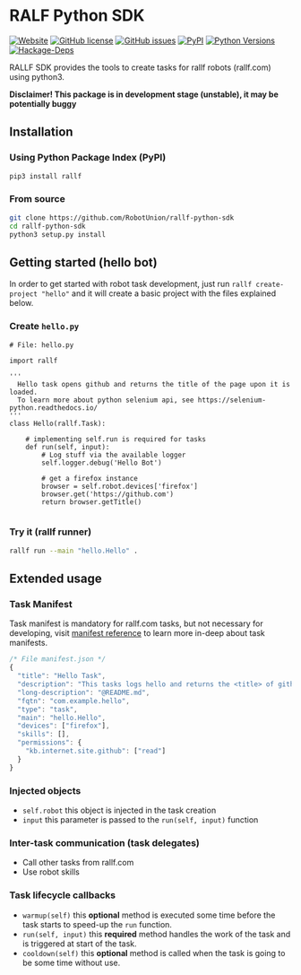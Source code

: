 # RALF Python SDK


[![Website](https://img.shields.io/website-up-down-green-red/https/api.rallf.com.svg?label=api)](https://rallf.com)
[![GitHub license](https://img.shields.io/github/license/robotunion/rallf-python-sdk.svg)](https://github.com/RobotUnion/rallf-python-sdk/blob/master/LICENSE)
[![GitHub issues](https://img.shields.io/github/issues/robotunion/rallf-python-sdk.svg)](https://github.com/robotunion/rallf-python-sdk/issues)
[![PyPI](https://img.shields.io/pypi/v/rallf.svg)](https://pypi.org/pypi/rallf/)
[![Python Versions](https://img.shields.io/pypi/pyversions/rallf.svg)](https://pypi.org/pypi/rallf/)
[![Hackage-Deps](https://img.shields.io/hackage-deps/v/rallf.svg)](https://pypi.org/pypi/rallf/)


RALLF SDK provides the tools to create tasks for rallf robots (rallf.com) using python3.

**Disclaimer! This package is in development stage (unstable), it may be potentially buggy**

## Installation
### Using Python Package Index (PyPI)
```bash
pip3 install rallf
```

### From source
```bash
git clone https://github.com/RobotUnion/rallf-python-sdk
cd rallf-python-sdk
python3 setup.py install
```

## Getting started (hello bot)
In order to get started with robot task development, just run `rallf create-project "hello"` and it will create a basic project with the files explained below.
### Create `hello.py`
```python3
# File: hello.py

import rallf

'''
  Hello task opens github and returns the title of the page upon it is loaded.
  To learn more about python selenium api, see https://selenium-python.readthedocs.io/
'''
class Hello(rallf.Task):

    # implementing self.run is required for tasks
    def run(self, input):
        # Log stuff via the available logger
        self.logger.debug('Hello Bot')
    
        # get a firefox instance
        browser = self.robot.devices['firefox']
        browser.get('https://github.com')
        return browser.getTitle()
    
```
### Try it (rallf runner)
```bash
rallf run --main "hello.Hello" .
```

## Extended usage
### Task Manifest
Task manifest is mandatory for rallf.com tasks, but not necessary for developing, visit [manifest reference](undefined) to learn more in-deep about task manifests.
```js
/* File manifest.json */
{
  "title": "Hello Task",
  "description": "This tasks logs hello and returns the <title> of github.com",
  "long-description": "@README.md",
  "fqtn": "com.example.hello",
  "type": "task",
  "main": "hello.Hello",
  "devices": ["firefox"],
  "skills": [],
  "permissions": {
    "kb.internet.site.github": ["read"]
  }
}
```
### Injected objects
- `self.robot` this object is injected in the task creation
- `input` this parameter is passed to the `run(self, input)` function
### Inter-task communication (task delegates)
- Call other tasks from rallf.com
- Use robot skills
### Task lifecycle callbacks
- `warmup(self)` this **optional** method is executed some time before the task starts to speed-up the `run` function.
- `run(self, input)` this **required** method handles the work of the task and is triggered at start of the task.
- `cooldown(self)` this **optional** method is called when the task is going to be some time without use.
